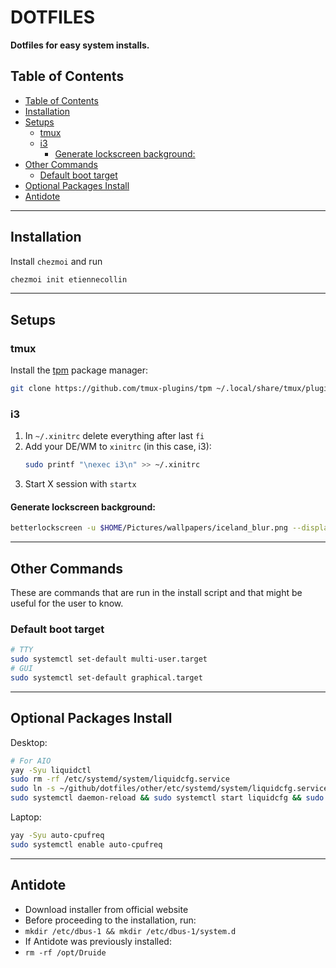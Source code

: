 # DOTFILES <!-- omit from toc -->

**Dotfiles for easy system installs.**

## Table of Contents

<!-- vim-markdown-toc GFM -->

- [Table of Contents](#table-of-contents)
- [Installation](#installation)
- [Setups](#setups)
  - [tmux](#tmux)
  - [i3](#i3)
    - [Generate lockscreen background:](#generate-lockscreen-background)
- [Other Commands](#other-commands)
  - [Default boot target](#default-boot-target)
- [Optional Packages Install](#optional-packages-install)
- [Antidote](#antidote)

<!-- vim-markdown-toc -->

---

## Installation

Install `chezmoi` and run

```bash
chezmoi init etiennecollin
```

---

## Setups

### tmux

Install the [tpm](https://github.com/tmux-plugins/tpm) package manager:

```bash
git clone https://github.com/tmux-plugins/tpm ~/.local/share/tmux/plugins/tpm
```

### i3

1. In `~/.xinitrc` delete everything after last `fi`
2. Add your DE/WM to `xinitrc` (in this case, i3):
   ```bash
   sudo printf "\nexec i3\n" >> ~/.xinitrc
   ```
3. Start X session with `startx`

#### Generate lockscreen background:

```bash
betterlockscreen -u $HOME/Pictures/wallpapers/iceland_blur.png --display 1
```

---

## Other Commands

These are commands that are run in the install script and that might be useful for the user to know.

### Default boot target

```bash
# TTY
sudo systemctl set-default multi-user.target
# GUI
sudo systemctl set-default graphical.target
```

---

## Optional Packages Install

Desktop:

```bash
# For AIO
yay -Syu liquidctl
sudo rm -rf /etc/systemd/system/liquidcfg.service
sudo ln -s ~/github/dotfiles/other/etc/systemd/system/liquidcfg.service /etc/systemd/system/liquidcfg.service
sudo systemctl daemon-reload && sudo systemctl start liquidcfg && sudo systemctl enable liquidcfg
```

Laptop:

```bash
yay -Syu auto-cpufreq
sudo systemctl enable auto-cpufreq
```

---

## Antidote

- Download installer from official website
- Before proceeding to the installation, run:
- `mkdir /etc/dbus-1 && mkdir /etc/dbus-1/system.d`
- If Antidote was previously installed:
- `rm -rf /opt/Druide`
